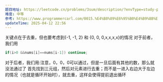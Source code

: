 ```yaml
---
题目地址: https://leetcode.cn/problems/3sum/description/?envType=study-plan-v2&envId=top-100-liked
难度: 中等
参考: https://www.programmercarl.com/0015.%E4%B8%89%E6%95%B0%E4%B9%8B%E5%92%8C.html
updateTime: 2025-04-12 22:56
---
```

关键点在于去重，但也要考虑到{-1, -1, 2} 和 {0, 0, 0,x,x,x,x}的情况
对于前者，我们用
```java
if(i>0 &&nums[i]==nums[i-1]) continue;
```

对于后者，我们用:注意，0，0，0可以通过，但是一旦后面有其他的数，那么就没法通过了
首先找到三元组，然后对元素进行去重；而不是一进入右边大于左边的情况（也就是循环开始时），就去重，这样会使得提前退出循环
